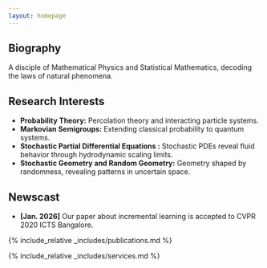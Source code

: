 ```yaml
---
layout: homepage
---
```


## Biography

A disciple of Mathematical Physics and Statistical Mathematics, decoding the laws of natural phenomena.

## Research Interests

- **Probability Theory:** Percolation theory and interacting particle systems.
- **Markovian Semigroups:** Extending classical probability to quantum systems.
- **Stochastic Partial Differential Equations :**  Stochastic PDEs reveal fluid behavior through hydrodynamic scaling limits.
- **Stochastic Geometry and Random Geometry:** Geometry shaped by randomness, revealing patterns in uncertain space.

## Newscast

- **[Jan. 2026]** Our paper about incremental learning is accepted to CVPR 2020 ICTS Bangalore.
  

{% include_relative _includes/publications.md %}

{% include_relative _includes/services.md %}
